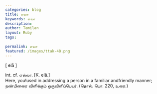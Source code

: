 ```yaml
---
categories: blog
title: எலா
keywords: எலா
description: 
author: Tamilan
layout: Ruby
tags: 
 
permalink: எலா
featured: /images/ttak-48.png
---
```

  
[ elā ]  
  
int. cf. எல்லா. [K. elā.]  
Here, you!used in addressing a person in a familiar andfriendly manner; நண்பினரை விளிக்கும் ஒருவிளிப்பெயர். (தொல். பொ. 220, உரை.)